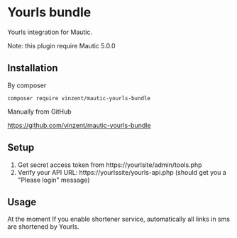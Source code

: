 # Yourls bundle

Yourls integration for Mautic.

Note: this plugin require Mautic 5.0.0 

## Installation

By composer 

`composer require vinzent/mautic-yourls-bundle`

Manually from GitHub

https://github.com/vinzent/mautic-yourls-bundle

## Setup

1. Get secret access token from https://yourlsite/admin/tools.php
2. Verify your API URL: https://yourlssite/yourls-api.php (should get you a "Please login" message)

## Usage

At the moment If you enable shortener service, automatically all links in sms are shortened by Yourls. 

